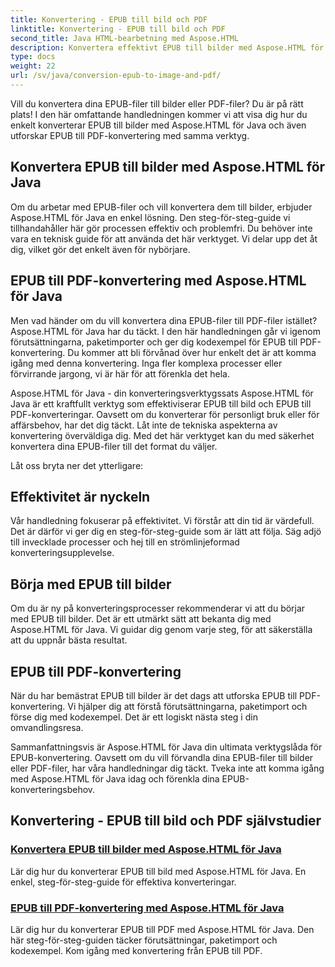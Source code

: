 ```yaml
---
title: Konvertering - EPUB till bild och PDF
linktitle: Konvertering - EPUB till bild och PDF
second_title: Java HTML-bearbetning med Aspose.HTML
description: Konvertera effektivt EPUB till bilder med Aspose.HTML för Java. Denna steg-för-steg-guide förenklar processen. Lär dig EPUB till PDF-konvertering också.
type: docs
weight: 22
url: /sv/java/conversion-epub-to-image-and-pdf/
---
```

Vill du konvertera dina EPUB-filer till bilder eller PDF-filer? Du är på rätt plats! I den här omfattande handledningen kommer vi att visa dig hur du enkelt konverterar EPUB till bilder med Aspose.HTML för Java och även utforskar EPUB till PDF-konvertering med samma verktyg. 

## Konvertera EPUB till bilder med Aspose.HTML för Java
Om du arbetar med EPUB-filer och vill konvertera dem till bilder, erbjuder Aspose.HTML för Java en enkel lösning. Den steg-för-steg-guide vi tillhandahåller här gör processen effektiv och problemfri. Du behöver inte vara en teknisk guide för att använda det här verktyget. Vi delar upp det åt dig, vilket gör det enkelt även för nybörjare.

## EPUB till PDF-konvertering med Aspose.HTML för Java
Men vad händer om du vill konvertera dina EPUB-filer till PDF-filer istället? Aspose.HTML för Java har du täckt. I den här handledningen går vi igenom förutsättningarna, paketimporter och ger dig kodexempel för EPUB till PDF-konvertering. Du kommer att bli förvånad över hur enkelt det är att komma igång med denna konvertering. Inga fler komplexa processer eller förvirrande jargong, vi är här för att förenkla det hela.

Aspose.HTML för Java - din konverteringsverktygssats
Aspose.HTML för Java är ett kraftfullt verktyg som effektiviserar EPUB till bild och EPUB till PDF-konverteringar. Oavsett om du konverterar för personligt bruk eller för affärsbehov, har det dig täckt. Låt inte de tekniska aspekterna av konvertering överväldiga dig. Med det här verktyget kan du med säkerhet konvertera dina EPUB-filer till det format du väljer. 

Låt oss bryta ner det ytterligare:

## Effektivitet är nyckeln
Vår handledning fokuserar på effektivitet. Vi förstår att din tid är värdefull. Det är därför vi ger dig en steg-för-steg-guide som är lätt att följa. Säg adjö till invecklade processer och hej till en strömlinjeformad konverteringsupplevelse.

## Börja med EPUB till bilder
Om du är ny på konverteringsprocesser rekommenderar vi att du börjar med EPUB till bilder. Det är ett utmärkt sätt att bekanta dig med Aspose.HTML för Java. Vi guidar dig genom varje steg, för att säkerställa att du uppnår bästa resultat.

## EPUB till PDF-konvertering
När du har bemästrat EPUB till bilder är det dags att utforska EPUB till PDF-konvertering. Vi hjälper dig att förstå förutsättningarna, paketimport och förse dig med kodexempel. Det är ett logiskt nästa steg i din omvandlingsresa.

Sammanfattningsvis är Aspose.HTML för Java din ultimata verktygslåda för EPUB-konvertering. Oavsett om du vill förvandla dina EPUB-filer till bilder eller PDF-filer, har våra handledningar dig täckt. Tveka inte att komma igång med Aspose.HTML för Java idag och förenkla dina EPUB-konverteringsbehov.
## Konvertering - EPUB till bild och PDF självstudier
### [Konvertera EPUB till bilder med Aspose.HTML för Java](./convert-epub-to-image/)
Lär dig hur du konverterar EPUB till bild med Aspose.HTML för Java. En enkel, steg-för-steg-guide för effektiva konverteringar.
### [EPUB till PDF-konvertering med Aspose.HTML för Java](./convert-epub-to-pdf/)
Lär dig hur du konverterar EPUB till PDF med Aspose.HTML för Java. Den här steg-för-steg-guiden täcker förutsättningar, paketimport och kodexempel. Kom igång med konvertering från EPUB till PDF.